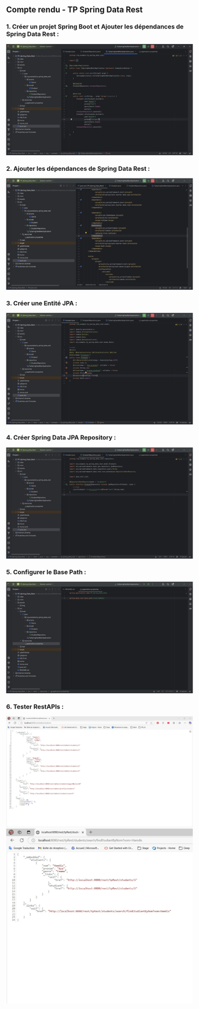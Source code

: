 <h2>Compte rendu - TP Spring Data Rest</h2>

<h3>1. Créer un projet Spring Boot et Ajouter les dépendances de Spring Data Rest : </h3>
<img src="assets/img/4.jpg" alt="">

<h3>2. Ajouter les dépendances de Spring Data Rest : </h3>
<img src="assets/img/1.jpg" alt="">

<h3>3. Créer une Entité JPA : </h3>
<img src="assets/img/2.jpg" alt="">

<h3>4. Créer Spring Data JPA Repository : </h3>
<img src="assets/img/3.jpg" alt="">

<h3>5. Configurer le Base Path : </h3>
<img src="assets/img/7.jpg" alt="">

<h3>6. Tester RestAPIs : </h3>
<img src="assets/img/5.jpg" alt="">
<img src="assets/img/6.jpg" alt="">
